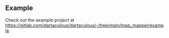 ## Example

Check out the example project at https://gitlab.com/dartaculous/dartaculous/-/tree/main/map_mapper/example.
